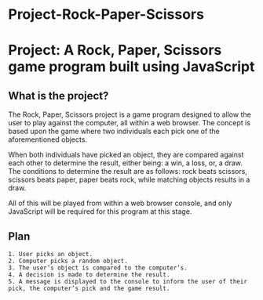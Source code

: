 # Project-Rock-Paper-Scissors
# Project: A Rock, Paper, Scissors game program built using JavaScript

## What is the project?
The Rock, Paper, Scissors project is a game program designed to allow the user to play against the computer, all within a web browser. The concept is based upon the game where two individuals each pick one of the aforementioned objects.

When both individuals have picked an object, they are compared against each other to determine the result, either being: a win, a loss, or, a draw. The conditions to determine the result are as follows: rock beats scissors, scissors beats paper, paper beats rock, while matching objects results in a draw.

All of this will be played from within a web browser console, and only JavaScript will be required for this program at this stage.


## Plan
    1. User picks an object.
    2. Computer picks a random object.
    3. The user’s object is compared to the computer’s.
    4. A decision is made to determine the result.
    5. A message is displayed to the console to inform the user of their pick, the computer’s pick and the game result.
